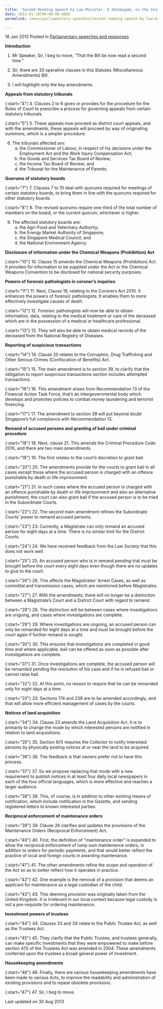 ```yaml
---
title: 'Second Reading Speech by Law Minister, K Shanmugam, on the Statutes (Miscellaneous Amendments) Bill'
date: 2012-01-18T00:00:00.000Z
permalink: /news/parliamentary-speeches/second-reading-speech-by-law-minister-k-shanmugam-on-the-statutes-miscellaneous-amendments-bill/

---
```




18 Jan 2012 Posted in [Parliamentary speeches and responses](/news/parliamentary-speeches) 

**Introduction**

1. Mr Speaker, Sir, I beg to move, “That the Bill be now read a second time.”

2. Sir, there are 33 operative clauses in this Statutes (Miscellaneous Amendments) Bill.

3. I will highlight only the key amendments.


**Appeals from statutory tribunals**


{:start="4"}
4. Clauses 2 to 6 gives or provides for the procedure for the Rules of Court to prescribe a process for governing appeals from certain statutory tribunals.


{:start="5"}
5. These appeals now proceed as district court appeals, and with the amendments, these appeals will proceed by way of originating summons, which is a simpler procedure.


<ol start="6">
<li>The tribunals affected are:

<ol style="list-style-type: lower-alpha">
<li>the Commissioner of Labour, in respect of his decisions under the Employment Act and the Work Injury Compensation Act; </li>

<li>the Goods and Services Tax Board of Review; </li>

<li>the Income Tax Board of Review; and </li>

<li>the Tribunal for the Maintenance of Parents. </li>

</ol>

</li>
</ol>


**Quorums of statutory boards**


{:start="7"}
7. Clauses 7 to 10 deal with quorums required for meetings of certain statutory boards, to bring them in line with the quorums required for other statutory boards. 


{:start="8"}
8. The revised quorums require one-third of the total number of members on the board, or the current quorum, whichever is higher.     



<ol start="9">
<li> The affected statutory boards are:
<ol style="list-style-type: lower-alpha">
<li>the Agri-Food and Veterinary Authority; </li>

<li> the Energy Market Authority of Singapore; </li>

<li>the Singapore Medical Council; and </li>

<li>the National Environment Agency. </li>

</ol>
</li>
</ol>

**Disclosure of information under the Chemical Weapons (Prohibition) Act**


{:start="10"}
10. Clause 15 amends the Chemical Weapons (Prohibition) Act. It provides for information to be supplied under the Act or the Chemical Weapons Convention to be disclosed for national security purposes.


**Powers of forensic pathologists in coroner’s inquiries**


{:start="11"}
11. Next, Clause 19, relating to the Coroners Act 2010. It enhances the powers of forensic pathologists. It enables them to more effectively investigate causes of death.


{:start="12"}
12. Forensic pathologists will now be able to obtain information, data, relating to the medical treatment or care of the deceased which are in the possession of a medical or healthcare professional.


{:start="13"}
13. They will also be able to obtain medical records of the deceased from the National Registry of Diseases.

**Reporting of suspicious transactions**


{:start="14"}
14. Clause 20 relates to the Corruption, Drug Trafficking and Other Serious Crimes (Confiscation of Benefits) Act.


{:start="15"}
15. The main amendment is to section 39, to clarify that the obligation to report suspicious transactions section includes attempted transactions.


{:start="16"}
16. This amendment arises from Recommendation 13 of the Financial Action Task Force, that’s an intergovernmental body which develops and promotes policies to combat money laundering and terrorist financing.


{:start="17"}
17. The amendment to section 39 will put beyond doubt Singapore’s full compliance with Recommendation 13.


**Remand of accused persons and granting of bail under criminal procedure**


{:start="18"}
18. Next, clause 21. This amends the Criminal Procedure Code 2010, and there are two main amendments.


{:start="19"}
19. The first relates to the court’s discretion to grant bail.


{:start="20"}
20. The amendments provide for the courts to grant bail in all cases except those where the accused person is charged with an offence punishable by death or life imprisonment.

{:start="21"}
21. In such cases where the accused person is charged with an offence punishable by death or life imprisonment and also an alternative punishment, the court can also grant bail if the accused person is to be tried in the Subordinate Courts.

{:start="22"}
22. The second main amendment refines the Subordinate Courts’ power to remand accused persons.

{:start="23"}
23. Currently, a Magistrate can only remand an accused person for eight days at a time. There is no similar limit for the District Courts.

{:start="24"}
24. We have received feedback from the Law Society that this does not work well.

{:start="25"}
25. An accused person who is in remand pending trial must be brought before the court every eight days even though there are no updates to give to the court.

{:start="26"}
26. This affects the Magistrates’ Arrest Cases, as well as committal and transmission cases, which are mentioned before Magistrates.

{:start="27"}
27. With the amendments, there will no longer be a distinction between a Magistrate’s Court and a District Court with regard to remand.

{:start="28"}
28. The distinction will be between cases where investigations are ongoing, and cases where investigations are complete.

{:start="29"}
29.  Where investigations are ongoing, an accused person can only be remanded for eight days at a time and must be brought before the court again if further remand is sought.

{:start="30"}
30. This ensures that investigations are completed in good time and where applicable, bail can be offered as soon as possible after investigations are complete.

{:start="31"}
31. Once investigations are complete, the accused person will be remanded pending the resolution of his case and if he is refused bail or cannot raise bail.

{:start="32"}
32. At this point, no reason to require that he can be remanded only for eight days at a time.

{:start="33"}
33. Sections 174 and 238 are to be amended accordingly, and that will allow more efficient management of cases by the courts.  

**Notices of land acquisition**

{:start="34"}
34. Clause 23 amends the Land Acquisition Act. It is to primarily to change the mode by which interested persons are notified in relation to land acquisitions.

{:start="35"}
35. Section 8(1) requires the Collector to notify interested persons by physically posting notices at or near the land to be acquired.

{:start="36"}
36. The feedback is that owners prefer not to have this process.

{:start="37"}
37. So we propose replacing that mode with a new requirement to publish notices in at least four daily local newspapers in each of the four official languages, which is more effective and reaches a larger audience. 

{:start="38"}
38. This, of course, is in addition to other existing means of notification, which include notification in the Gazette, and sending registered letters to known interested parties.


**Reciprocal enforcement of maintenance orders**  

{:start="39"}
39. Clause 26 clarifies and updates the provisions of the Maintenance Orders (Reciprocal Enforcement) Act.

{:start="40"}
40. First, the definition of “maintenance order” is expanded to allow the reciprocal enforcement of lump sum maintenance orders, in addition to orders for periodic payments, and that would better reflect the practice of local and foreign courts in awarding maintenance.

{:start="41"}
41. The other amendments refine the scope and operation of the Act so as to better reflect how it operates in practice.

{:start="42"}
42. One example is the removal of a provision that deems an applicant for maintenance as a legal custodian of the child.

{:start="43"}
43. This deeming provision was originally taken from the United Kingdom. It is irrelevant in our local context because legal custody is not a pre-requisite for ordering maintenance.

**Investment powers of trustees**  

{:start="44"}
44. Clauses 33 and 34 relate to the Public Trustee Act, as well as the Trustees Act.

{:start="45"}
45. They clarify that the Public Trustee, and trustees generally, can make specific investments that they were empowered to make before section 4(1) of the Trustees Act was amended in 2004. These amendments conferred upon the trustees a broad general power of investment.


**Housekeeping amendments**

{:start="46"}
46. Finally, there are various housekeeping amendments have been made to various Acts, to improve the readability and administration of existing provisions and to repeal obsolete provisions.

{:start="47"}
47. Sir, I beg to move.


<p class="right-side-updated">Last updated on 30 Aug 2013</p> 

